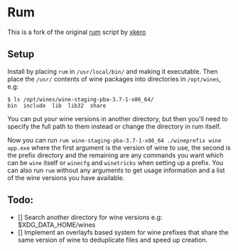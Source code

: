 # Rum

This is a fork of the original [rum](https://gitlab.com/xkero/rum) script by [xkero](https://github.com/xkero)

## Setup

Install by placing `rum` in `/usr/local/bin/` and making it executable.
Then place the `/usr/` contents of wine packages into directories in `/opt/wines`, e.g:

    $ ls /opt/wines/wine-staging-pba-3.7-1-x86_64/
    bin  include  lib  lib32  share

You can put your wine versions in another directory, but then you'll need to specify the full path to them instead or change the directory in rum itself.

Now you can run `rum wine-staging-pba-3.7-1-x86_64 ./wineprefix wine app.exe` where the first argument is the version of wine to use, the second is the prefix directory and the remaining are any commands you want which can be `wine` itself or `winecfg` and `winetricks` when setting up a prefix.
You can also run `rum` without any arguments to get usage information and a list of the wine versions you have available.

## Todo:
- [] Search another directory for wine versions e.g: $XDG_DATA_HOME/wines
- [] Implement an overlayfs based system for wine prefixes that share the same version of wine to deduplicate files and speed up creation.
    